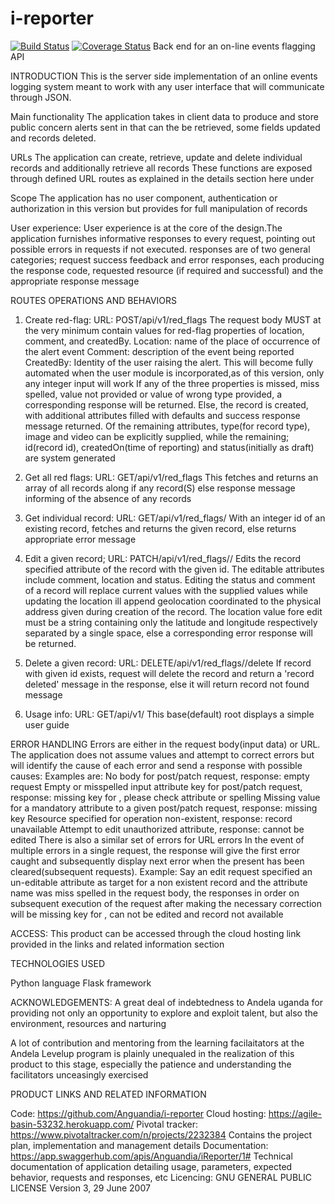 # i-reporter
[![Build Status](https://travis-ci.com/Anguandia/iReporter_app.svg?branch=develop)](https://travis-ci.com/Anguandia/iReporter_app)
[![Coverage Status](https://coveralls.io/repos/github/Anguandia/i-reporter/badge.svg?branch=develop)](https://coveralls.io/github/Anguandia/i-reporter?branch=develop)
Back end for an on-line events flagging API

INTRODUCTION 
This is the server side implementation of an online events logging system meant to work with any user interface that will communicate through JSON.

Main functionality
The application takes in client data to produce and store public concern alerts sent in that can the be retrieved, some fields updated and records deleted.

URLs
The application can create, retrieve, update and delete individual records and additionally retrieve all records
These functions are exposed through defined URL routes as explained in the details section here under

Scope
The application has no user component, authentication or authorization in this version but provides for full manipulation of records

User experience:
User experience is at the core of the design.The application furnishes informative responses to every request, pointing out possible errors in requests if not executed.
responses are of two general categories; request success feedback and error responses, each producing the response code, requested resource (if required and successful) and the appropriate response message

ROUTES OPERATIONS AND BEHAVIORS
1. Create red-flag:
URL: POST/api/v1/red_flags
The request body MUST at the very minimum contain values for red-flag properties of location, comment, and createdBy.
Location: name of the place of occurrence of the alert event
Comment: description of the event being reported
CreatedBy: Identity of the user raising the alert. This will become fully automated when the user module is incorporated,as of this version, only any integer input will work
If any of the three properties is missed, miss spelled, value not provided or value of wrong type provided, a corresponding response will be returned. Else, the record is created, with additional attributes filled with defaults and success response message returned.
Of the remaining attributes, type(for record type), image and video can be explicitly supplied, while the remaining; id(record id), createdOn(time of reporting) and status(initially as draft) are system generated
 
2. Get all red flags:
URL: GET/api/v1/red_flags
This fetches and returns an array of all records along if any record(S) else response message informing of the absence of any records

3. Get individual record:
URL: GET/api/v1/red_flags/<id>
With an integer id of an existing record, fetches and returns the given record, else returns appropriate error message
  
4. Edit a given record;
URL: PATCH/api/v1/red_flags/<id>/<attribute>
Edits the record specified attribute of the record with the given id. The editable attributes include comment, location and status.
Editing the status and comment of a record will replace current values with the supplied values while updating the location ill append geolocation coordinated to the physical address given during creation of the record. The location value fore edit must be a string containing only the latitude and longitude respectively separated by a single space, else a corresponding error response will be returned.
  
5. Delete a given record:
URL: DELETE/api/v1/red_flags/<id>/delete
If record with given id exists, request will delete the record and return a 'record deleted' message in the response, else it will return record not  found message
  
6. Usage info:
URL: GET/api/v1/
This base(default) root displays a simple user guide

ERROR HANDLING
Errors are either in the request body(input data) or URL. The application does not assume values and attempt to correct errors but will identify the cause of each error and send a response with possible causes: Examples are:
No body for post/patch request, response: empty request
Empty or misspelled input attribute key for post/patch request, response: missing key for <attribute>, please check attribute or spelling
Missing value for a mandatory attribute to a given post/patch request, response: missing <attribute> key
Resource specified for operation non-existent, response: record unavailable
Attempt to edit unauthorized attribute, response: <attribute> cannot be edited
There is also a similar set of errors for URL errors
In the event of multiple errors in a single request, the response will give the first error caught and subsequently display next error when the present has been cleared(subsequent requests). Example: Say an edit request specified an un-editable attribute as target for a non existent record and the attribute name was miss spelled in the request body, the responses in order on subsequent execution of the request after making the necessary correction will be missing key for <attribute>, <attribute> can not be edited and record not available

ACCESS:
This product can be accessed through the cloud hosting link provided in the links and related information section

TECHNOLOGIES USED

Python language
Flask framework

ACKNOWLEDGEMENTS: A great deal of indebtedness to Andela uganda for providing not only an opportunity to explore and exploit talent, but also the environment, resources and narturing

A lot of contribution and mentoring from the learning facilaitators at the Andela Levelup program is plainly unequaled in the realization of this product to this stage, especially the patience and understanding the facilitators unceasingly exercised

PRODUCT LINKS AND RELATED INFORMATION

Code: https://github.com/Anguandia/i-reporter
Cloud hosting: https://agile-basin-53232.herokuapp.com/
Pivotal tracker: https://www.pivotaltracker.com/n/projects/2232384 Contains the project plan, implementation and management details
Documentation: https://app.swaggerhub.com/apis/Anguandia/iReporter/1# Technical documentation of application detailing usage, parameters, expected behavior, requests and responses, etc 
Licencing: GNU GENERAL PUBLIC LICENSE Version 3, 29 June 2007

